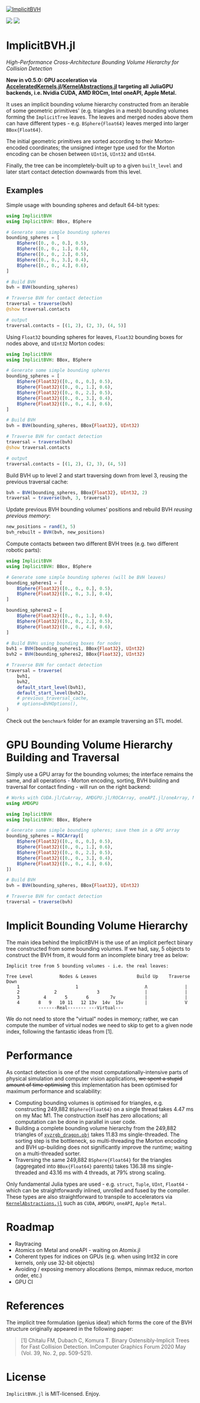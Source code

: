 [![ImplicitBVH](https://github.com/StellaOrg/ImplicitBVH.jl/blob/main/docs/src/static/bunny.png?raw=true)](https://stellaorg.github.io/ImplicitBVH.jl/)


[![](https://img.shields.io/badge/docs-stable-blue.svg)](https://stellaorg.github.io/ImplicitBVH.jl/stable)
[![](https://img.shields.io/badge/docs-dev-blue.svg)](https://stellaorg.github.io/ImplicitBVH.jl/dev)

# ImplicitBVH.jl
*High-Performance Cross-Architecture Bounding Volume Hierarchy for Collision Detection*

**New in v0.5.0: GPU acceleration via [AcceleratedKernels.jl](https://github.com/anicusan/AcceleratedKernels.jl)/[KernelAbstractions.jl](https://github.com/JuliaGPU/KernelAbstractions.jl) targeting all JuliaGPU backends, i.e. Nvidia CUDA, AMD ROCm, Intel oneAPI, Apple Metal.**

It uses an implicit bounding volume hierarchy constructed from an iterable of some geometric
primitives' (e.g. triangles in a mesh) bounding volumes forming the `ImplicitTree` leaves. The leaves
and merged nodes above them can have different types - e.g. `BSphere{Float64}` leaves merged into
larger `BBox{Float64}`.

The initial geometric primitives are sorted according to their Morton-encoded coordinates; the
unsigned integer type used for the Morton encoding can be chosen between `UInt16`, `UInt32` and `UInt64`.

Finally, the tree can be incompletely-built up to a given `built_level` and later start contact
detection downwards from this level.


## Examples

Simple usage with bounding spheres and default 64-bit types:

```julia
using ImplicitBVH
using ImplicitBVH: BBox, BSphere

# Generate some simple bounding spheres
bounding_spheres = [
    BSphere([0., 0., 0.], 0.5),
    BSphere([0., 0., 1.], 0.6),
    BSphere([0., 0., 2.], 0.5),
    BSphere([0., 0., 3.], 0.4),
    BSphere([0., 0., 4.], 0.6),
]

# Build BVH
bvh = BVH(bounding_spheres)

# Traverse BVH for contact detection
traversal = traverse(bvh)
@show traversal.contacts

# output
traversal.contacts = [(1, 2), (2, 3), (4, 5)]
```

Using `Float32` bounding spheres for leaves, `Float32` bounding boxes for nodes above, and `UInt32`
Morton codes:

```julia
using ImplicitBVH
using ImplicitBVH: BBox, BSphere

# Generate some simple bounding spheres
bounding_spheres = [
    BSphere{Float32}([0., 0., 0.], 0.5),
    BSphere{Float32}([0., 0., 1.], 0.6),
    BSphere{Float32}([0., 0., 2.], 0.5),
    BSphere{Float32}([0., 0., 3.], 0.4),
    BSphere{Float32}([0., 0., 4.], 0.6),
]

# Build BVH
bvh = BVH(bounding_spheres, BBox{Float32}, UInt32)

# Traverse BVH for contact detection
traversal = traverse(bvh)
@show traversal.contacts

# output
traversal.contacts = [(1, 2), (2, 3), (4, 5)]
```

Build BVH up to level 2 and start traversing down from level 3, reusing the previous traversal
cache:

```julia
bvh = BVH(bounding_spheres, BBox{Float32}, UInt32, 2)
traversal = traverse(bvh, 3, traversal)
```

Update previous BVH bounding volumes' positions and rebuild BVH *reusing previous memory*:

```julia
new_positions = rand(3, 5)
bvh_rebuilt = BVH(bvh, new_positions)
```

Compute contacts between two different BVH trees (e.g. two different robotic parts):

```julia
using ImplicitBVH
using ImplicitBVH: BBox, BSphere

# Generate some simple bounding spheres (will be BVH leaves)
bounding_spheres1 = [
    BSphere{Float32}([0., 0., 0.], 0.5),
    BSphere{Float32}([0., 0., 3.], 0.4),
]

bounding_spheres2 = [
    BSphere{Float32}([0., 0., 1.], 0.6),
    BSphere{Float32}([0., 0., 2.], 0.5),
    BSphere{Float32}([0., 0., 4.], 0.6),
]

# Build BVHs using bounding boxes for nodes
bvh1 = BVH(bounding_spheres1, BBox{Float32}, UInt32)
bvh2 = BVH(bounding_spheres2, BBox{Float32}, UInt32)

# Traverse BVH for contact detection
traversal = traverse(
    bvh1,
    bvh2,
    default_start_level(bvh1),
    default_start_level(bvh2),
    # previous_traversal_cache,
    # options=BVHOptions(),
)
```

Check out the `benchmark` folder for an example traversing an STL model.


# GPU Bounding Volume Hierarchy Building and Traversal

Simply use a GPU array for the bounding volumes; the interface remains the same, and all operations - Morton encoding, sorting, BVH building and traversal for contact finding - will run on the right backend:

```julia
# Works with CUDA.jl/CuArray, AMDGPU.jl/ROCArray, oneAPI.jl/oneArray, Metal.jl/MtlArray
using AMDGPU

using ImplicitBVH
using ImplicitBVH: BBox, BSphere

# Generate some simple bounding spheres; save them in a GPU array
bounding_spheres = ROCArray([
    BSphere{Float32}([0., 0., 0.], 0.5),
    BSphere{Float32}([0., 0., 1.], 0.6),
    BSphere{Float32}([0., 0., 2.], 0.5),
    BSphere{Float32}([0., 0., 3.], 0.4),
    BSphere{Float32}([0., 0., 4.], 0.6),
])

# Build BVH
bvh = BVH(bounding_spheres, BBox{Float32}, UInt32)

# Traverse BVH for contact detection
traversal = traverse(bvh)
```


# Implicit Bounding Volume Hierarchy

The main idea behind the ImplicitBVH is the use of an implicit perfect binary tree constructed from some
bounding volumes. If we had, say, 5 objects to construct the BVH from, it would form an incomplete
binary tree as below:

```
Implicit tree from 5 bounding volumes - i.e. the real leaves:

Tree Level          Nodes & Leaves               Build Up    Traverse Down
    1                     1                         Ʌ              |
    2             2               3                 |              |
    3         4       5       6        7v           |              |
    4       8   9   10 11   12 13v  14v  15v        |              V
            -------Real------- ---Virtual---
```

We do not need to store the "virtual" nodes in memory; rather, we can compute the number of virtual
nodes we need to skip to get to a given node index, following the fantastic ideas from [1].


# Performance

As contact detection is one of the most computationally-intensive parts of physical simulation and computer
vision applications, ~~we spent a stupid amount of time optimising~~ this implementation has been optimised for maximum performance and scalability:

- Computing bounding volumes is optimised for triangles, e.g. constructing 249,882 `BSphere{Float64}` on a single thread takes 4.47 ms on my Mac M1. The construction itself has zero allocations; all computation can be done in parallel in user code.
- Building a complete bounding volume hierarchy from the 249,882 triangles of [`xyzrgb_dragon.obj`](https://github.com/alecjacobson/common-3d-test-models/blob/master/data/xyzrgb_dragon.obj) takes 11.83 ms single-threaded. The sorting step is the bottleneck, so multi-threading the Morton encoding and BVH up-building does not significantly improve the runtime; waiting on a multi-threaded sorter.
- Traversing the same 249,882 `BSphere{Float64}` for the triangles (aggregated into `BBox{Float64}` parents) takes 136.38 ms single-threaded and 43.16 ms with 4 threads, at 79% strong scaling.

Only fundamental Julia types are used - e.g. `struct`, `Tuple`, `UInt`, `Float64` - which can be straightforwardly inlined, unrolled and fused by the compiler. These types are also straightforward to transpile to accelerators via [`KernelAbstractions.jl`](https://github.com/JuliaGPU/KernelAbstractions.jl) such as `CUDA`, `AMDGPU`, `oneAPI`, `Apple Metal`.


# Roadmap

- Raytracing
- Atomics on Metal and oneAPI - waiting on Atomix.jl
- Coherent types for indices on GPUs (e.g. when using Int32 in core kernels, only use 32-bit objects)
- Avoiding / exposing memory allocations (temps, minmax reduce, morton order, etc.)
- GPU CI


# References

The implicit tree formulation (genius idea!) which forms the core of the BVH structure originally appeared in the following paper:

> [1] Chitalu FM, Dubach C, Komura T. Binary Ostensibly‐Implicit Trees for Fast Collision Detection. InComputer Graphics Forum 2020 May (Vol. 39, No. 2, pp. 509-521).


# License
`ImplicitBVH.jl` is MIT-licensed. Enjoy.
